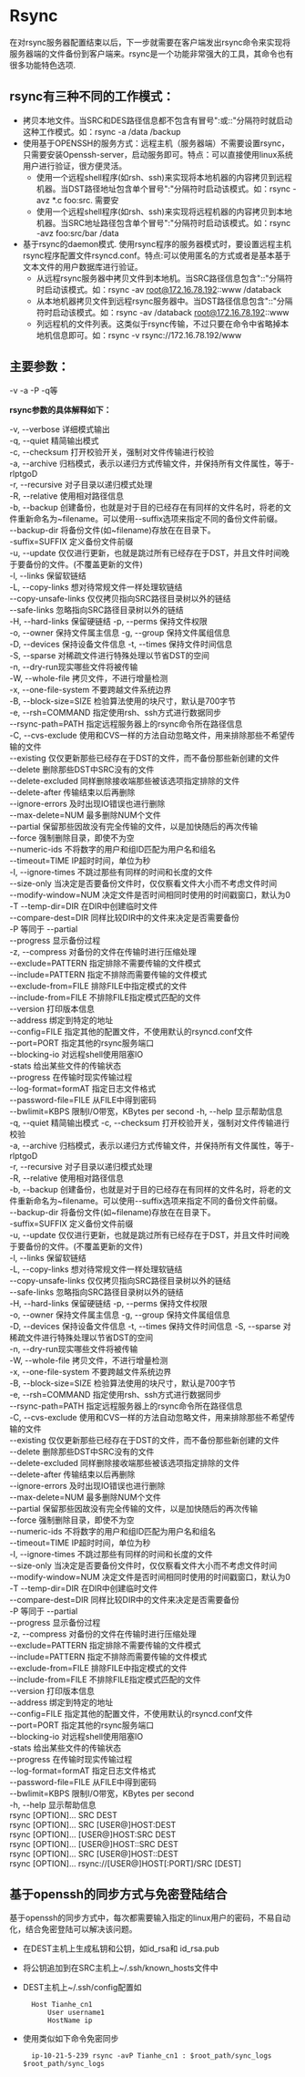 # Rsync
在对rsync服务器配置结束以后，下一步就需要在客户端发出rsync命令来实现将服务器端的文件备份到客户端来。rsync是一个功能非常强大的工具，其命令也有很多功能特色选项.
## rsync有三种不同的工作模式：
- 拷贝本地文件。当SRC和DES路径信息都不包含有冒号":或::"分隔符时就启动这种工作模式。如：rsync -a /data /backup
- 使用基于OPENSSH的服务方式：远程主机（服务器端）不需要设置rsync，只需要安装Openssh-server，启动服务即可。特点：可以直接使用linux系统用户进行验证，很方便灵活。
    - 使用一个远程shell程序(如rsh、ssh)来实现将本地机器的内容拷贝到远程机器。当DST路径地址包含单个冒号":"分隔符时启动该模式。如：rsync -avz *.c foo:src.  需要安
    - 使用一个远程shell程序(如rsh、ssh)来实现将远程机器的内容拷贝到本地机器。当SRC地址路径包含单个冒号":"分隔符时启动该模式。如：rsync -avz foo:src/bar /data    
- 基于rsync的daemon模式. 使用rsync程序的服务器模式时，要设置远程主机rsync程序配置文件rsyncd.conf。特点:可以使用匿名的方式或者是基本基于文本文件的用户数据库进行验证。
    - 从远程rsync服务器中拷贝文件到本地机。当SRC路径信息包含"::"分隔符时启动该模式。如：rsync -av root@172.16.78.192::www /databack
    - 从本地机器拷贝文件到远程rsync服务器中。当DST路径信息包含"::"分隔符时启动该模式。如：rsync -av /databack root@172.16.78.192::www
    - 列远程机的文件列表。这类似于rsync传输，不过只要在命令中省略掉本地机信息即可。如：rsync -v rsync://172.16.78.192/www


## 主要参数：
-v -a -P -q等

**rsync参数的具体解释如下：**

>
-v, --verbose 详细模式输出  
-q, --quiet 精简输出模式  
-c, --checksum 打开校验开关，强制对文件传输进行校验  
-a, --archive 归档模式，表示以递归方式传输文件，并保持所有文件属性，等于-rlptgoD  
-r, --recursive 对子目录以递归模式处理  
-R, --relative 使用相对路径信息  
-b, --backup 创建备份，也就是对于目的已经存在有同样的文件名时，将老的文件重新命名为~filename。可以使用--suffix选项来指定不同的备份文件前缀。  
--backup-dir 将备份文件(如~filename)存放在在目录下。  
-suffix=SUFFIX 定义备份文件前缀  
-u, --update 仅仅进行更新，也就是跳过所有已经存在于DST，并且文件时间晚于要备份的文件。(不覆盖更新的文件)  
-l, --links 保留软链结  
-L, --copy-links 想对待常规文件一样处理软链结   
--copy-unsafe-links 仅仅拷贝指向SRC路径目录树以外的链结  
--safe-links 忽略指向SRC路径目录树以外的链结  
-H, --hard-links 保留硬链结 -p, --perms 保持文件权限  
-o, --owner 保持文件属主信息 -g, --group 保持文件属组信息  
-D, --devices 保持设备文件信息 -t, --times 保持文件时间信息  
-S, --sparse 对稀疏文件进行特殊处理以节省DST的空间  
-n, --dry-run现实哪些文件将被传输  
-W, --whole-file 拷贝文件，不进行增量检测  
-x, --one-file-system 不要跨越文件系统边界  
-B, --block-size=SIZE 检验算法使用的块尺寸，默认是700字节  
-e, --rsh=COMMAND 指定使用rsh、ssh方式进行数据同步  
--rsync-path=PATH 指定远程服务器上的rsync命令所在路径信息  
-C, --cvs-exclude 使用和CVS一样的方法自动忽略文件，用来排除那些不希望传输的文件  
--existing 仅仅更新那些已经存在于DST的文件，而不备份那些新创建的文件  
--delete 删除那些DST中SRC没有的文件  
--delete-excluded 同样删除接收端那些被该选项指定排除的文件  
--delete-after 传输结束以后再删除  
--ignore-errors 及时出现IO错误也进行删除  
--max-delete=NUM 最多删除NUM个文件  
--partial 保留那些因故没有完全传输的文件，以是加快随后的再次传输  
--force 强制删除目录，即使不为空  
--numeric-ids 不将数字的用户和组ID匹配为用户名和组名  
--timeout=TIME IP超时时间，单位为秒  
-I, --ignore-times 不跳过那些有同样的时间和长度的文件  
--size-only 当决定是否要备份文件时，仅仅察看文件大小而不考虑文件时间  
--modify-window=NUM 决定文件是否时间相同时使用的时间戳窗口，默认为0  
-T --temp-dir=DIR 在DIR中创建临时文件  
--compare-dest=DIR 同样比较DIR中的文件来决定是否需要备份  
-P 等同于 --partial  
--progress 显示备份过程  
-z, --compress 对备份的文件在传输时进行压缩处理  
--exclude=PATTERN 指定排除不需要传输的文件模式  
--include=PATTERN 指定不排除而需要传输的文件模式  
--exclude-from=FILE 排除FILE中指定模式的文件  
--include-from=FILE 不排除FILE指定模式匹配的文件  
--version 打印版本信息  
--address 绑定到特定的地址  
--config=FILE 指定其他的配置文件，不使用默认的rsyncd.conf文件  
--port=PORT 指定其他的rsync服务端口  
--blocking-io 对远程shell使用阻塞IO  
-stats 给出某些文件的传输状态  
--progress 在传输时现实传输过程  
--log-format=formAT 指定日志文件格式  
--password-file=FILE 从FILE中得到密码  
--bwlimit=KBPS 限制I/O带宽，KBytes per second -h, --help 显示帮助信息  
-q, --quiet 精简输出模式
-c, --checksum 打开校验开关，强制对文件传输进行校验  
-a, --archive 归档模式，表示以递归方式传输文件，并保持所有文件属性，等于-rlptgoD  
-r, --recursive 对子目录以递归模式处理  
-R, --relative 使用相对路径信息  
-b, --backup 创建备份，也就是对于目的已经存在有同样的文件名时，将老的文件重新命名为~filename。可以使用--suffix选项来指定不同的备份文件前缀。  
--backup-dir 将备份文件(如~filename)存放在在目录下。  
-suffix=SUFFIX 定义备份文件前缀  
-u, --update 仅仅进行更新，也就是跳过所有已经存在于DST，并且文件时间晚于要备份的文件。(不覆盖更新的文件)  
-l, --links 保留软链结  
-L, --copy-links 想对待常规文件一样处理软链结  
--copy-unsafe-links 仅仅拷贝指向SRC路径目录树以外的链结  
--safe-links 忽略指向SRC路径目录树以外的链结  
-H, --hard-links 保留硬链结 -p, --perms 保持文件权限  
-o, --owner 保持文件属主信息 -g, --group 保持文件属组信息  
-D, --devices 保持设备文件信息 -t, --times 保持文件时间信息 
-S, --sparse 对稀疏文件进行特殊处理以节省DST的空间  
-n, --dry-run现实哪些文件将被传输  
-W, --whole-file 拷贝文件，不进行增量检测  
-x, --one-file-system 不要跨越文件系统边界  
-B, --block-size=SIZE 检验算法使用的块尺寸，默认是700字节  
-e, --rsh=COMMAND 指定使用rsh、ssh方式进行数据同步  
--rsync-path=PATH 指定远程服务器上的rsync命令所在路径信息  
-C, --cvs-exclude 使用和CVS一样的方法自动忽略文件，用来排除那些不希望传输的文件  
--existing 仅仅更新那些已经存在于DST的文件，而不备份那些新创建的文件  
--delete 删除那些DST中SRC没有的文件  
--delete-excluded 同样删除接收端那些被该选项指定排除的文件  
--delete-after 传输结束以后再删除  
--ignore-errors 及时出现IO错误也进行删除  
--max-delete=NUM 最多删除NUM个文件  
--partial 保留那些因故没有完全传输的文件，以是加快随后的再次传输  
--force 强制删除目录，即使不为空  
--numeric-ids 不将数字的用户和组ID匹配为用户名和组名  
--timeout=TIME IP超时时间，单位为秒  
-I, --ignore-times 不跳过那些有同样的时间和长度的文件  
--size-only 当决定是否要备份文件时，仅仅察看文件大小而不考虑文件时间  
--modify-window=NUM 决定文件是否时间相同时使用的时间戳窗口，默认为0  
-T --temp-dir=DIR 在DIR中创建临时文件   
--compare-dest=DIR 同样比较DIR中的文件来决定是否需要备份  
-P 等同于 --partial  
--progress 显示备份过程  
-z, --compress 对备份的文件在传输时进行压缩处理  
--exclude=PATTERN 指定排除不需要传输的文件模式  
--include=PATTERN 指定不排除而需要传输的文件模式  
--exclude-from=FILE 排除FILE中指定模式的文件  
--include-from=FILE 不排除FILE指定模式匹配的文件  
--version 打印版本信息  
--address 绑定到特定的地址  
--config=FILE 指定其他的配置文件，不使用默认的rsyncd.conf文件  
--port=PORT 指定其他的rsync服务端口  
--blocking-io 对远程shell使用阻塞IO  
-stats 给出某些文件的传输状态  
--progress 在传输时现实传输过程  
--log-format=formAT 指定日志文件格式  
--password-file=FILE 从FILE中得到密码  
--bwlimit=KBPS 限制I/O带宽，KBytes per second  
-h, --help 显示帮助信息  
rsync [OPTION]... SRC DEST  
rsync [OPTION]... SRC [USER@]HOST:DEST  
rsync [OPTION]... [USER@]HOST:SRC DEST  
rsync [OPTION]... [USER@]HOST::SRC DEST  
rsync [OPTION]... SRC [USER@]HOST::DEST  
rsync [OPTION]... rsync://[USER@]HOST[:PORT]/SRC [DEST]  

## 基于openssh的同步方式与免密登陆结合
基于openssh的同步方式中，每次都需要输入指定的linux用户的密码，不易自动化，结合免密登陆可以解决该问题。
- 在DEST主机上生成私钥和公钥，如id_rsa和 id_rsa.pub
- 将公钥追加到在SRC主机上~/.ssh/known_hosts文件中
- DEST主机上~/.ssh/config配置如

        Host Tianhe_cn1
        	User username1
        	HostName ip
- 使用类似如下命令免密同步

        ip-10-21-5-239 rsync -avP Tianhe_cn1 : $root_path/sync_logs $root_path/sync_logs

